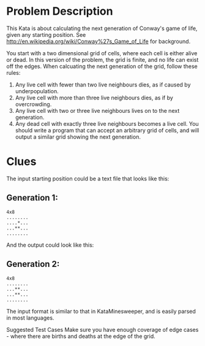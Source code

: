 # Problem Description

This Kata is about calculating the next generation of Conway's game of life, given any starting position. See http://en.wikipedia.org/wiki/Conway%27s_Game_of_Life for background.

You start with a two dimensional grid of cells, where each cell is either alive or dead. In this version of the problem, the grid is finite, and no life can exist off the edges. When calcuating the next generation of the grid, follow these rules:

   1. Any live cell with fewer than two live neighbours dies, as if caused by underpopulation.
   2. Any live cell with more than three live neighbours dies, as if by overcrowding.
   3. Any live cell with two or three live neighbours lives on to the next generation.
   4. Any dead cell with exactly three live neighbours becomes a live cell.
You should write a program that can accept an arbitrary grid of cells, and will output a similar grid showing the next generation.

# Clues

The input starting position could be a text file that looks like this:

## Generation 1:
<pre><code>4x8
........
....*...
...**...
........
</code></pre>
And the output could look like this:

## Generation 2:

<pre><code>4x8
........
...**...
...**...
........
</code></pre>
The input format is similar to that in KataMinesweeper, and is easily parsed in most languages.

Suggested Test Cases Make sure you have enough coverage of edge cases - where there are births and deaths at the edge of the grid.